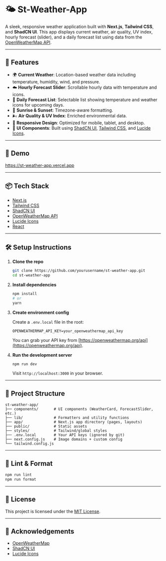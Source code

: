 
# 🌤️ St-Weather-App

A sleek, responsive weather application built with **Next.js**, **Tailwind CSS**, and **ShadCN UI**. This app displays current weather, air quality, UV index, hourly forecast (slider), and a daily forecast list using data from the [OpenWeatherMap API](https://openweathermap.org/api).

---

## 🚀 Features

- 🌍 **Current Weather**: Location-based weather data including temperature, humidity, wind, and pressure.
- ☁️ **Hourly Forecast Slider**: Scrollable hourly data with temperature and icons.
- 📅 **Daily Forecast List**: Selectable list showing temperature and weather icons for upcoming days.
- 🌅 **Sunrise & Sunset**: Timezone-aware formatting.
- 🌬️ **Air Quality & UV Index**: Enriched environmental data.
- 📱 **Responsive Design**: Optimized for mobile, tablet, and desktop.
- 🎨 **UI Components**: Built using [ShadCN UI](https://ui.shadcn.com/), [Tailwind CSS](https://tailwindcss.com/), and [Lucide Icons](https://lucide.dev/).

---

## 🧪 Demo

https://st-weather-app.vercel.app

---

## 📦 Tech Stack

- [Next.js](https://nextjs.org/)
- [Tailwind CSS](https://tailwindcss.com/)
- [ShadCN UI](https://ui.shadcn.com/)
- [OpenWeatherMap API](https://openweathermap.org/api)
- [Lucide Icons](https://lucide.dev/)
- [React](https://reactjs.org/)

---

## 🛠️ Setup Instructions

1. **Clone the repo**

   ```bash
   git clone https://github.com/yourusername/st-weather-app.git
   cd st-weather-app


2. **Install dependencies**

   ```bash
   npm install
   # or
   yarn
   ```

3. **Create environment config**

   Create a `.env.local` file in the root:

   ```env
   OPENWEATHERMAP_API_KEY=your_openweathermap_api_key
   ```

   You can grab your API key from [https://openweathermap.org/api](https://openweathermap.org/api).

4. **Run the development server**

   ```bash
   npm run dev
   ```

   Visit `http://localhost:3000` in your browser.

---

## 📁 Project Structure

```
st-weather-app/
├── components/       # UI components (WeatherCard, ForecastSlider, etc.)
├── lib/              # Formatters and utility functions
├── app/              # Next.js app directory (pages, layouts)
├── public/           # Static assets
├── styles/           # Tailwind/global styles
├── .env.local        # Your API keys (ignored by git)
├── next.config.js    # Image domains + custom config
└── tailwind.config.js
```

---

## 🧼 Lint & Format

```bash
npm run lint
npm run format
```

---

## 📝 License

This project is licensed under the [MIT License](LICENSE).

---

## 🙌 Acknowledgements

* [OpenWeatherMap](https://openweathermap.org/)
* [ShadCN UI](https://ui.shadcn.com/)
* [Lucide Icons](https://lucide.dev/)

